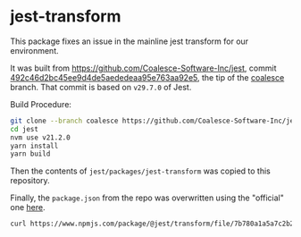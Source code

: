 # jest-transform

This package fixes an issue in the mainline jest transform for our environment.

It was built from https://github.com/Coalesce-Software-Inc/jest, commit [492c46d2bc45ee9d4de5aededeaa95e763aa92e5](https://github.com/Coalesce-Software-Inc/jest/commit/492c46d2bc45ee9d4de5aededeaa95e763aa92e5), the tip of the [coalesce](https://github.com/Coalesce-Software-Inc/jest/commits/coalesce) branch. That commit is based on `v29.7.0` of Jest.

Build Procedure:

```bash
git clone --branch coalesce https://github.com/Coalesce-Software-Inc/jest.git
cd jest
nvm use v21.2.0
yarn install
yarn build

```

Then the contents of `jest/packages/jest-transform` was copied to this repository.

Finally, the `package.json` from the repo was overwritten using the "official" one [here](https://www.npmjs.com/package/@jest/transform?activeTab=code).

```bash
curl https://www.npmjs.com/package/@jest/transform/file/7b780a1a5a7c2b21ec7bd829301213835db61a2b60a01535d5b4a8380aeeebf5 > package.json
```
